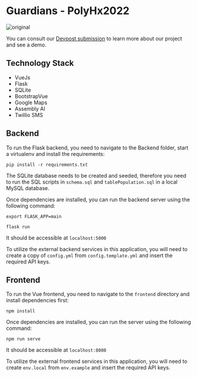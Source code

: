 # Guardians - PolyHx2022

![original](https://user-images.githubusercontent.com/27878892/153782716-3d3a13cb-da1c-45c3-b0f8-b13fbfa8679d.png)

You can consult our [Devpost submission](https://devpost.com/software/guardians-12iszg) to learn more about our project and see a demo.

## Technology Stack

- VueJs
- Flask
- SQLite
- BootstrapVue
- Google Maps
- Assembly AI
- Twillio SMS

## Backend

To run the Flask backend, you need to navigate to the Backend folder, start a virtualenv and install the requirements:

``pip install -r requirements.txt``

The SQLite database needs to be created and seeded, therefore you need to run the SQL scripts in `schema.sql` and `tablePopulation.sql` in a local MySQL database.

Once dependencies are installed, you can run the backend server using the following command:

``export FLASK_APP=main``

``flask run``

It should be accessible at `localhost:5000`

To utilize the external backend services in this application, you will need to create a copy of `config.yml` from `config.template.yml` and insert the required API keys.

## Frontend

To run the Vue frontend, you need to navigate to the `frontend` directory and install dependencies first:

``npm install``

Once dependencies are installed, you can run the server using the following command:

``npm run serve``

It should be accessible at `localhost:8080`

To utilize the external frontend services in this application, you will need to create `env.local` from `env.example` and insert the required API keys.
